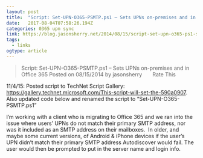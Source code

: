 ```yaml
---
layout: post 
title:  "Script: Set-UPN-O365-PSMTP.ps1 – Sets UPNs on-premises and in Office 365 | Jason (Izzy) Sherry's Blog" 
date:   2017-08-04T07:58:26.194Z 
categories: 0365 upn sync
link: https://blog.jasonsherry.net/2014/08/15/script-set-upn-o365-ps1-sets-upns-on-premises-and-in-office-365/ 
tags:
  - links
ogtype: article 
---
```


> Script: Set-UPN-O365-PSMTP.ps1 – Sets UPNs on-premises and in Office 365
Posted on 08/15/2014	by jasonsherry
      Rate This

11/4/15: Posted script to TechNet Script Gallery: https://gallery.technet.microsoft.com/This-script-will-set-the-590a0907. Also updated code below and renamed the script to “Set-UPN-O365-PSMTP.ps1”

I’m working with a client who is migrating to Office 365 and we ran into the issue where users’ UPNs do not match their primary SMTP address, nor was it included as an SMTP address on their mailboxes.  In older, and maybe some current versions, of Android & iPhone devices if the user’s UPN didn’t match their primary SMTP address Autodiscover would fail. The user would then be prompted to put in the server name and login info.